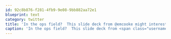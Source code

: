 ```yaml
---
id: 92c8b876-f281-4fb9-9e08-9bb882aa72e1
blueprint: text
category: twitter
title: 'In the ops field?  This slide deck from @emcooke might interest you on how @twilio has scaled: twilio.com/engineering/20…'
caption: 'In the ops field?  This slide deck from <span class="username username_linked">@<a href="https://twitter.com/emcooke" title="Evan Cooke">emcooke</a></span> might interest you on how <span class="username username_linked">@<a href="https://twitter.com/twilio" title="twilio">twilio</a></span> has scaled: <a href="http://www.twilio.com/engineering/2011/10/03/scaling-twilio/" title="http://www.twilio.com/engineering/2011/10/03/scaling-twilio/" class="link link_untco">twilio.com/engineering/20…</a>'
---
```

